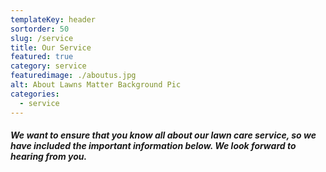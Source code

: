 ```yaml
---
templateKey: header
sortorder: 50
slug: /service
title: Our Service
featured: true
category: service
featuredimage: ./aboutus.jpg
alt: About Lawns Matter Background Pic
categories:
  - service
---
```

##### We want to ensure that you know all about our lawn care service, so we have included the important information below. We look forward to hearing from you. #####
